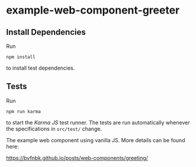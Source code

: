 # example-web-component-greeter

## Install Dependencies

Run

```shell
npm install
```

to install test dependencies.

## Tests

Run

```shell
npm run karma
```

to start the _Karma JS_ test runner. The tests are run automatically whenever the specifications in `src/test/` change.

The example web component using vanilla JS. More details can be found here: 

https://bvfnbk.github.io/posts/web-components/greeting/

